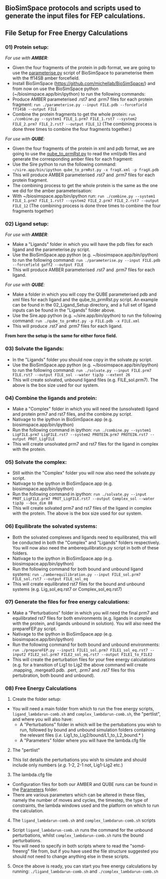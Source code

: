 ## BioSimSpace protocols and scripts used to generate the input files for FEP calculations. 

## File Setup for Free Energy Calculations

### 01) Protein setup: 

  *For use with **AMBER**:*
  - Given the four fragments of the protein in pdb format, we are going to use the [parameterise.py](https://github.com/michellab/BioSimSpace/blob/devel/nodes/playground/parameterise.py) script of BioSimSpace to parameterise them with the ff14SB amber forcefield.
  - Install BioSimSpace (https://github.com/michellab/BioSimSpace/) and from now on use the BioSimSpace python (~/biosimspace.app/bin/ipython) to run the following commands: 
  - Produce AMBER parameterised .rst7 and .prm7 files for each protein fragment: ```run ./parameterise.py --input FILE.pdb --forcefield ff14SB --output FILE```
  - Combine the protein fragments to get the whole protein: ```run ./combine.py --system1 FILE_1.prm7 FILE_1.rst7 --system2 FILE_2.prm7 FILE_2.rst7 --output FILE_12``` (The combining process is done three times to combine the four fragments together.)
  
  *For use with **QUBE**:*
  - Given the four fragments of the protein in xml and pdb format, we are going to use the [qube_to_prmRst.py](https://github.com/cole-group/qube_project/blob/master/QuBe-SOMD_paper/FEP_preparation/qube_to_prmRst.py) to read the xml/pdb files and generate the corresponding amber files for each fragment:
  - Use the Sire python to run the following command: ```~/sire.app/bin/ipython qube_to_prmRst.py -x fragX.xml -p fragX.pdb```
  - This will produce AMBER parameterised .rst7 and .prm7 files for each protein fragment.
  - The combining process to get the whole protein is the same as the one we did for the amber parameterisation:
  - With ~/biosimspace.app/bin/ipython run: ```run ./combine.py --system1 FILE_1.prm7 FILE_1.rst7 --system2 FILE_2.prm7 FILE_2.rst7 --output FILE_12``` (The combining process is done three times to combine the four fragments together)
  
  
### 02) Ligand setup:

  *For use with **AMBER**:*

  - Make a "Ligands" folder in which you will have the pdb files for each ligand and the parameterise.py script.
  - Use the BioSimSpace.app python (e.g. ~/biosimspace.app/bin/ipython) to run the following command: ```run ./parameterise.py --input FILE.pdb --forcefield gaff2 --output FILE```
  - This will produce AMBER parameterised .rst7 and .prm7 files for each ligand.

  *For use with **QUBE**:*

  - Make a folder in which you will copy the QUBE parameterised pdb and xml files for each ligand and the qube_to_prmRst.py script. An example can be found in the 02_Ligand_Setup directory, and a full set of ligand inputs can be found in the "Ligands" folder above.
  - Use the Sire.app python (e.g. ~/sire.app/bin/ipython) to run the following command: ```run ./qube_to_prmRst.py -p FILE.pdb -x FILE.xml```
  - This will produce .rst7 and .prm7 files for each ligand.
  

**From here the setup is the same for either force field.**
  
### 03) Solvate the ligands:

  - In the "Ligands" folder you should now copy in the solvate.py script.
  - Use the BioSimSpace.app python (e.g. ~/biosimspace.app/bin/ipython) to run the following command: ```run ./solvate.py --input FILE.prm7 FILE.rst7 --output FILE_sol --water tip3p --extent 26```
  - This will create solvated, unbound ligand files (e.g. FILE_sol.prm7). The above is the box size used for our system.
  
### 04) Combine the ligands and protein:

  - Make a "Complex" folder in which you will need the (unsolvated) ligand and protein prm7 and rst7 files, and the combine.py script.
  - Nativage to the ipython in BioSimSpace.app (e.g. biosimspace.app/bin/ipython)
  - Run the following command in ipython: ```run ./combine.py --system1 LigFILE.prm7 LigFILE.rst7 --system2 PROTEIN.prm7 PROTEIN.rst7 --output PROT_LigFILE```
  - This will create unsolvated prm7 and rst7 files for the ligand in complex with the protein.
  
### 05) Solvate the complex:

  - Still within the "Complex" folder you will now also need the solvate.py script.
  - Nativage to the ipython in BioSimSpace.app (e.g. biosimspace.app/bin/ipython)
  - Run the following command in ipython: ```run ./solvate.py --input PROT_LigFILE.prm7 PROT_LigFILE.rst7 --output Complex_sol --water tip3p --box_dim 88```
  - This will create solvated prm7 and rst7 files of the ligand in complex with the protein. The above is the box size used for our system.
  
### 06) Equilibrate the solvated systems:

  - Both the solvated complexes and ligands need to equilibrated, this will be conducted in both the "Complex" and "Ligands" folders respectively. You will now also need the amberequilibration.py script in both of these folders.
  - Nativage to the ipython in BioSimSpace.app (e.g. biosimspace.app/bin/ipython)
  - Run the following command for both bound and unbound ligand systems: ```run ./amberequilibration.py --input FILE_sol.prm7 FILE_sol.rst7 --output FILE_sol_eq```
  - This will create equilibrated rst7 files for the bound and unbound systems (e.g. Lig_sol_eq.rst7 or Complex_sol_eq.rst7)
  
### 07) Generate the files for free energy calculations:

  - Make a "Perturbations" folder in which you will need the final prm7 and equilibrated rst7 files for both environments (e.g. ligands in complex with the protein, and ligands unbound in solution). You will also need the prepareFEP.py script.
  - Nativage to the ipython in BioSimSpace.app (e.g. biosimspace.app/bin/ipython)
  - Run the following command for both bound and unbound environments: ```run ./prepareFEP.py --input1 FILE1_sol.prm7 FILE1_sol_eq.rst7 --input2 FILE2_sol.prm7 FILE2_sol_eq.rst7 --output FILE1_to_FILE2```
  - This will create the perturbation files for your free energy calculations (e.g. for a transition of Lig1 to Lig2 the above command will create .mapping, .mergeat0.pdb. .pert, .prm7 and .rst7 files for this pertubration, both bound and unbound). 

### 08) Free Energy Calculations

1) Create the folder setup:
  - You will need a main folder from which to run the free energy scripts, ```ligand_lambdarun-comb.sh``` and ```complex_lambdarun-comb.sh```, the "pertlist", and where you will also have:
    - A "Perturbations" folder in which will be the pertubations you wish to run, followed by bound and unbound simulation folders containing the relevant files (*i.e.* Lig1_to_Lig2/bound/L1_to_L2_bound.* ) 
    - A "Parameters" folder where you will have the lambda.cfg file

2) The "pertlist"
  - This list details the perturbations you wish to simulate and should include only numbers (*e.g.* 1-2, 2-1 not, Lig1-Lig2 etc.)

3) The lambda.cfg file
  - Configuration files for both our AMBER and QUBE runs can be found in the [Parameters](https://github.com/cole-group/qube_project/tree/master/QuBe-SOMD_paper/FEP_preparation/Parameters) folder. 
  - There are various parameters which can be altered in these files, namely the number of moves and cycles, the timestep, the type of constraints, the lambda windows used and the platform on which to run the calculation. 

4) The ```ligand_lambdarun-comb.sh``` and ```complex_lambdarun-comb.sh``` scripts
- Script ```ligand_lambdarun-comb.sh``` runs the command for the unbound perturbations, whilst ```complex_lambdarun-comb.sh``` runs the bound perturbations. 
- You will need to specify in both scripts where to read the "somd-freenrg" file from, but if you have used the file structure suggested you should not need to change anything else in these scripts.

5) Once the above is ready, you can start you free energy calculations by running: ```./ligand_lambdarun-comb.sh``` and ```./complex_lambdarun-comb.sh```



